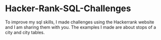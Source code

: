 # Hacker-Rank-SQL-Challenges
To improve my sql skills, I made challenges using the Hackerrank website and I am sharing them with you. The examples I made are about stops of a city and city tables.
